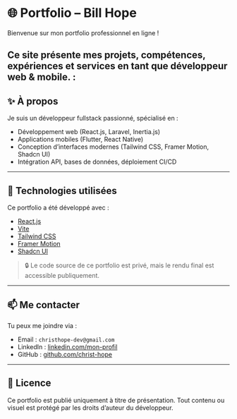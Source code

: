 # 🌐 Portfolio – Bill Hope

Bienvenue sur mon portfolio professionnel en ligne !

Ce site présente mes projets, compétences, expériences et services en tant que développeur web & mobile. :  
---

## ✨ À propos

Je suis un développeur fullstack passionné, spécialisé en :

- Développement web (React.js, Laravel, Inertia.js)
- Applications mobiles (Flutter, React Native)
- Conception d’interfaces modernes (Tailwind CSS, Framer Motion, Shadcn UI)
- Intégration API, bases de données, déploiement CI/CD

---

## 🚀 Technologies utilisées

Ce portfolio a été développé avec :

- [React.js](w)
- [Vite](w)
- [Tailwind CSS](w)
- [Framer Motion](w)
- [Shadcn UI](w)

> 🔒 Le code source de ce portfolio est privé, mais le rendu final est accessible publiquement.

---

## 📫 Me contacter

Tu peux me joindre via :

- Email : `christhope-dev@gmail.com`
- LinkedIn : [linkedin.com/mon-profil](https://www.linkedin.com/in/hope-bill-b5a658324)
- GitHub : [github.com/christ-hope](https://github.com/christ-hope/)

---

## 📝 Licence

Ce portfolio est publié uniquement à titre de présentation. Tout contenu ou visuel est protégé par les droits d’auteur du développeur.
